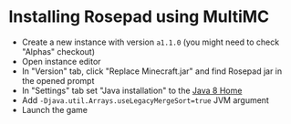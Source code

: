 # Installing Rosepad using MultiMC

- Create a new instance with version `a1.1.0` (you might need to check "Alphas" checkout)
- Open instance editor
- In "Version" tab, click "Replace Minecraft.jar" and find Rosepad jar in the opened prompt
- In "Settings" tab set "Java installation" to the [Java 8 Home](https://www.theserverside.com/definition/JAVA_HOME)
- Add `-Djava.util.Arrays.useLegacyMergeSort=true` JVM argument
- Launch the game
